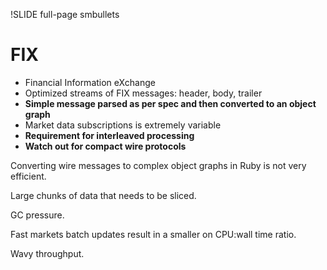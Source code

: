 !SLIDE full-page smbullets

# FIX #

* Financial Information eXchange
* Optimized streams of FIX messages: header, body, trailer
* __Simple message parsed as per spec and then converted to an object graph__
* Market data subscriptions is extremely variable
* __Requirement for interleaved processing__
* __Watch out for compact wire protocols__

<p class="notes">
Converting wire messages to complex object graphs in Ruby is not very efficient.

Large chunks of data that needs to be sliced.

GC pressure.

Fast markets batch updates result in a smaller on CPU:wall time ratio.

Wavy throughput.
</p>